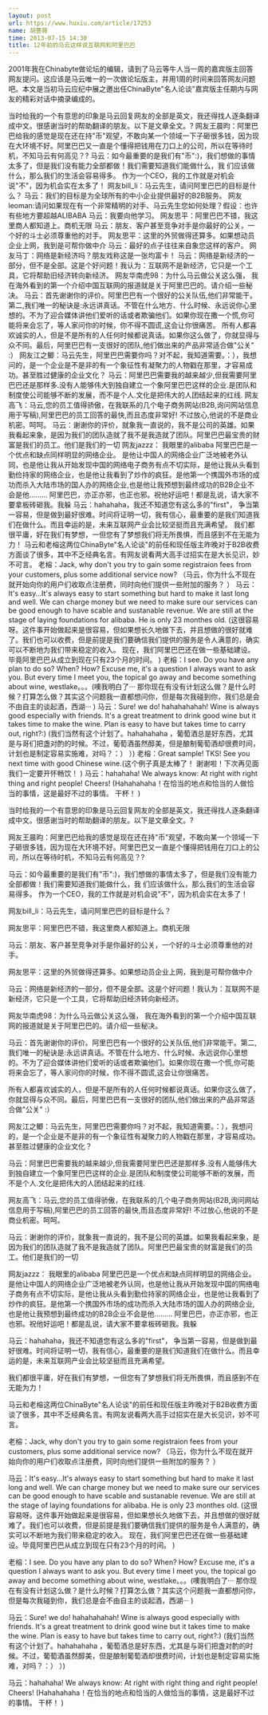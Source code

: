 ```yaml
---
layout: post
url: https://www.huxiu.com/article/17253
name: 胡蔷薇
time: 2013-07-15 14:30
title: 12年前的马云这样说互联网和阿里巴巴
---
```

2001年我在Chinabyte做论坛的编辑，请到了马云等牛人当一周的嘉宾版主回答网友提问。这应该是马云唯一的一次做论坛版主，并用1周的时间来回答网友问题吧。本文是当初马云应纪中展之邀出任ChinaByte"名人论谈"嘉宾版主任期内与网友的精彩对话中摘录编成的。

当时给我的一个有意思的印象是马云回复网友的全部是英文，我还得找人逐条翻译成中文。很感谢当时的帮助翻译的朋友。以下是文章全文。? 网友王晨昀：阿里巴巴给我的感觉是现在还在持"币"观望，不敢向某一个领域一下子砸很多钱，因为现在大环境不好。阿里巴巴又一直是个懂得把钱用在刀口上的公司，所以在等待时机，不知马云有何高见？? 马云：如今最重要的是我们有"币":)，我们想做的事情太多了，但是我们没有能力全部都做！我们需要知道我们能做什么，我 们应该做什么，那么我们的生活会容易得多。 作为一个CEO，我的工作就是对机会说"不"，因为机会实在太多了！ 网友bill_li：马云先生，请问阿里巴巴的目标是什么？ 马云：我们的目标是为全球所有的中小企业提供最好的B2B服务。 网友leoman:请问如果现在有一个非常精明的对手、马云先生您如何处理？假设：也许有些地方要超越ALIBABA 马云：我要向他学习。 网友思平：阿里巴巴不错，我这里商人都知道上。商机无限 马云：朋友、客户甚至竞争对手是你最好的公关，一个好的斗士必须尊重他的对手。 网友思平：这里的外贸做得还算多。如果想动员企业上网，我到是可帮你做中介 马云：最好的点子往往来自象您这样的客户。 网友马丁：网络是新经济吗？朋友戏称这是一张均富卡！ 马云：网络是新经济的一部分，但不是全部。这是个好问题！我认为：互联网不是新经济，它只是一个工具，它将帮助旧经济转向新经济。 网友华南虎98：为什么马云做公关这么强， 我在海外看到的第一个介绍中国互联网的报道就是关于阿里巴巴的。请介绍一些秘决。 马云：首先谢谢你的评价。阿里巴巴有一个很好的公关队伍,他们非常能干。第二,我们唯一的秘诀是:永远讲真话。不管在什么地方、什么时候、永远说你心里想的。不为了迎合媒体讲他们爱听的话或者欺骗他们。如果你现在撒一个慌,你可能将来会忘了，等人家问你的时候，你不得不圆谎,这会让你很痛苦。 所有人都喜欢诚实的人，但是不是所有的人任何时候都说真话。如果你这么做了，你就显得与众不同。最后，阿里巴巴有一支很好的团队,他们做出来的产品非常适合做"公关" :） 网友江之鲫：马云先生，阿里巴巴需要你吗？对不起，我知道需要。：），我想问的，是一个企业是不是非的有一个象征性有凝聚力的人物戳在那里，才容易成功。甚至胜过健康的企业文化？ 马云：阿里巴巴需要我的越来越少,但我需要阿里巴巴还是那样多.没有人能够伟大到独自建立一个象阿里巴巴这样的企业.是团队和制度使公司能够不断的发展，而不是个人.文化是把伟大的人团结起来的红线. 网友高飞：马云,您的员工值得骄傲，在我联系的几个电子商务网站(B2B,询问网站信息用于写稿),阿里巴巴的员工回答的最快,而且态度非常好! 不过放心,他说的不是商业机密。呵呵。 马云：谢谢你的评价，就象我一直说的，我不是公司的英雄。如果我看起来象，是因为我们的团队造就了我不是我造就了团队。阿里巴巴最宝贵的财富是我们的员工。他们是我们的一切 网友jazzz： 我眼里的alibaba 阿里巴巴是一个优点和缺点同样明显的网络企业。 是他让中国人的网络企业广泛地被老外认同，也是他让我从开始发现中国的网络电子商务有点不切实际，是他让我从头看到勤俭持家的网络企业，也是他让我看到了炒作的疯狂。是他第一个携国外市场的成功而杀入大陆市场的国人办的网络企业,也是他让我预想到最终成功的B2B企业不会是他......... 阿里巴巴，亦正亦邪，也正也邪。祝他好运吧！都是乱说，请大家不要拿板砖砸我。我躲 马云：hahahaha，我还不知道您有这么多的"first"， 争当第一容易，但是做到最好很难。时间将证明一切，我有信心，最重要的是我们知道我们在做什么。而且幸运的是，未来互联网产业会比较坚挺而且充满希望。 我们都很平庸，好在我们有梦想，一但您有了梦想我们将无所畏惧，而且感到不在无能为力！ 马云和老榕这两位ChinaByte"名人论谈"的前任和现任版主昨晚对于B2B收费方面谈了很多，其中不乏经典名言。有网友说看两大高手过招实在是大长见识，妙不可言。 老榕：Jack, why don't you try to gain some registraion fees from your customers, plus some additional service now? （马云，你为什么不现在就开始向你的用户们收取点注册费，同时向他们提供一些附加的服务？ ） 马云：It's easy…It's always easy to start something but hard to make it last long and well. We can charge money but we need to make sure our services can be good enough to have scable and sustanable revenue. We are still at the stage of laying foundations for alibaba. He is only 23 monthes old. (这很容易呀。这件事开始做起来是很容易，但如果想长久地做下去，并且想做的很好就难了。我们也可以收费，但是前提是我们要确信我们提供的服务是令人满意的，确实可以不断地为我们带来稳定的收入。 现在，我们阿里巴巴还在做一些基础建设。毕竟阿里巴巴从成立到现在只有23个月的时间。 ) 老榕：I see. Do you have any plan to do so? When? How? Excuse me, it's a question I always want to ask you. But every time I meet you, the topical go away and become something about wine, westlake。。。(噢我明白了··· 那你现在有没有计划这么做？是什么时候？打算怎么做？其实这个问题我一直都想问你，但是每次我碰到你，我们总是会不由自主的谈起酒，西湖··· ) 马云：Sure! we do! hahahahahah! Wine is always good especially with friends. It's a great treatment to drink good wine but it takes time to make the wine. Plan is easy to have but takes time to carry out, right?:) (我们当然有这个计划了。hahahahaha ，葡萄酒总是好东西，尤其是与哥们把盏对酌的时候。不过，葡萄酒虽然醇美，但是酿制葡萄酒却很费时间，计划也是制定容易实施难，对吗？：） ）) 老榕：Great sample! TKS! See you next time with good Chinese wine.(这个例子真是太棒了！ 谢谢啦！下次再见面我们一定要开怀畅饮！ ) 马云：hahahaha! We always know: At right with right thing and right people! Cheers! (Hahahahaha！在恰当的地点和恰当的人做恰当的事情，这是最好不过的事情。 干杯！ )

当时给我的一个有意思的印象是马云回复网友的全部是英文，我还得找人逐条翻译成中文。很感谢当时的帮助翻译的朋友。以下是文章全文。?

网友王晨昀：阿里巴巴给我的感觉是现在还在持"币"观望，不敢向某一个领域一下子砸很多钱，因为现在大环境不好。阿里巴巴又一直是个懂得把钱用在刀口上的公司，所以在等待时机，不知马云有何高见？?

马云：如今最重要的是我们有"币":)，我们想做的事情太多了，但是我们没有能力全部都做！我们需要知道我们能做什么，我 们应该做什么，那么我们的生活会容易得多。 作为一个CEO，我的工作就是对机会说"不"，因为机会实在太多了！

网友bill_li：马云先生，请问阿里巴巴的目标是什么？

网友思平：阿里巴巴不错，我这里商人都知道上。商机无限

马云：朋友、客户甚至竞争对手是你最好的公关，一个好的斗士必须尊重他的对手。

网友思平：这里的外贸做得还算多。如果想动员企业上网，我到是可帮你做中介

马云：网络是新经济的一部分，但不是全部。这是个好问题！我认为：互联网不是新经济，它只是一个工具，它将帮助旧经济转向新经济。

网友华南虎98：为什么马云做公关这么强， 我在海外看到的第一个介绍中国互联网的报道就是关于阿里巴巴的。请介绍一些秘决。

马云：首先谢谢你的评价。阿里巴巴有一个很好的公关队伍,他们非常能干。第二,我们唯一的秘诀是:永远讲真话。不管在什么地方、什么时候、永远说你心里想的。不为了迎合媒体讲他们爱听的话或者欺骗他们。如果你现在撒一个慌,你可能将来会忘了，等人家问你的时候，你不得不圆谎,这会让你很痛苦。

所有人都喜欢诚实的人，但是不是所有的人任何时候都说真话。如果你这么做了，你就显得与众不同。最后，阿里巴巴有一支很好的团队,他们做出来的产品非常适合做"公关" :）

网友江之鲫：马云先生，阿里巴巴需要你吗？对不起，我知道需要。：），我想问的，是一个企业是不是非的有一个象征性有凝聚力的人物戳在那里，才容易成功。甚至胜过健康的企业文化？

马云：阿里巴巴需要我的越来越少,但我需要阿里巴巴还是那样多.没有人能够伟大到独自建立一个象阿里巴巴这样的企业.是团队和制度使公司能够不断的发展，而不是个人.文化是把伟大的人团结起来的红线.

网友高飞：马云,您的员工值得骄傲，在我联系的几个电子商务网站(B2B,询问网站信息用于写稿),阿里巴巴的员工回答的最快,而且态度非常好! 不过放心,他说的不是商业机密。呵呵。

马云：谢谢你的评价，就象我一直说的，我不是公司的英雄。如果我看起来象，是因为我们的团队造就了我不是我造就了团队。阿里巴巴最宝贵的财富是我们的员工。他们是我们的一切

网友jazzz： 我眼里的alibaba 阿里巴巴是一个优点和缺点同样明显的网络企业。 是他让中国人的网络企业广泛地被老外认同，也是他让我从开始发现中国的网络电子商务有点不切实际，是他让我从头看到勤俭持家的网络企业，也是他让我看到了炒作的疯狂。是他第一个携国外市场的成功而杀入大陆市场的国人办的网络企业,也是他让我预想到最终成功的B2B企业不会是他......... 阿里巴巴，亦正亦邪，也正也邪。祝他好运吧！都是乱说，请大家不要拿板砖砸我。我躲

马云：hahahaha，我还不知道您有这么多的"first"， 争当第一容易，但是做到最好很难。时间将证明一切，我有信心，最重要的是我们知道我们在做什么。而且幸运的是，未来互联网产业会比较坚挺而且充满希望。

我们都很平庸，好在我们有梦想，一但您有了梦想我们将无所畏惧，而且感到不在无能为力！

马云和老榕这两位ChinaByte"名人论谈"的前任和现任版主昨晚对于B2B收费方面谈了很多，其中不乏经典名言。有网友说看两大高手过招实在是大长见识，妙不可言。

老榕：Jack, why don't you try to gain some registraion fees from your customers, plus some additional service now? （马云，你为什么不现在就开始向你的用户们收取点注册费，同时向他们提供一些附加的服务？ ）

马云：It's easy…It's always easy to start something but hard to make it last long and well. We can charge money but we need to make sure our services can be good enough to have scable and sustanable revenue. We are still at the stage of laying foundations for alibaba. He is only 23 monthes old. (这很容易呀。这件事开始做起来是很容易，但如果想长久地做下去，并且想做的很好就难了。我们也可以收费，但是前提是我们要确信我们提供的服务是令人满意的，确实可以不断地为我们带来稳定的收入。 现在，我们阿里巴巴还在做一些基础建设。毕竟阿里巴巴从成立到现在只有23个月的时间。 )

老榕：I see. Do you have any plan to do so? When? How? Excuse me, it's a question I always want to ask you. But every time I meet you, the topical go away and become something about wine, westlake。。。(噢我明白了··· 那你现在有没有计划这么做？是什么时候？打算怎么做？其实这个问题我一直都想问你，但是每次我碰到你，我们总是会不由自主的谈起酒，西湖··· )

马云：Sure! we do! hahahahahah! Wine is always good especially with friends. It's a great treatment to drink good wine but it takes time to make the wine. Plan is easy to have but takes time to carry out, right?:) (我们当然有这个计划了。hahahahaha ，葡萄酒总是好东西，尤其是与哥们把盏对酌的时候。不过，葡萄酒虽然醇美，但是酿制葡萄酒却很费时间，计划也是制定容易实施难，对吗？：） ）)

马云：hahahaha! We always know: At right with right thing and right people! Cheers! (Hahahahaha！在恰当的地点和恰当的人做恰当的事情，这是最好不过的事情。 干杯！ )

